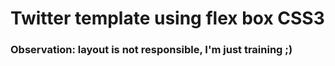 # Twitter template using flex box CSS3

### Observation: layout is not responsible, I'm just training ;)